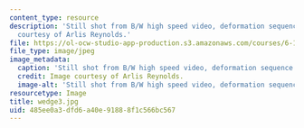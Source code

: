 ```yaml
---
content_type: resource
description: 'Still shot from B/W high speed video, deformation sequence #3. Image
  courtesy of Arlis Reynolds.'
file: https://ol-ocw-studio-app-production.s3.amazonaws.com/courses/6-163-strobe-project-laboratory-fall-2005/485ee0a3dfd6a40e91888f1c566bc567_wedge3.jpg
file_type: image/jpeg
image_metadata:
  caption: 'Still shot from B/W high speed video, deformation sequence #3.'
  credit: Image courtesy of Arlis Reynolds.
  image-alt: 'Still shot from B/W high speed video, deformation sequence #3.'
resourcetype: Image
title: wedge3.jpg
uid: 485ee0a3-dfd6-a40e-9188-8f1c566bc567
---
```

